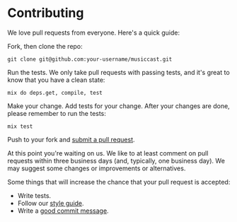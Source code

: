 # Contributing

We love pull requests from everyone. Here's a quick guide:

Fork, then clone the repo:

    git clone git@github.com:your-username/musiccast.git

Run the tests. We only take pull requests with passing tests, and it's great to know that you have a clean state:

    mix do deps.get, compile, test

Make your change. Add tests for your change. After your changes are done, please remember to run the tests:

    mix test

Push to your fork and [submit a pull request][pr].

[pr]: https://github.com/almightycouch/musiccast/compare/

At this point you're waiting on us. We like to at least comment on pull requests
within three business days (and, typically, one business day). We may suggest
some changes or improvements or alternatives.

Some things that will increase the chance that your pull request is accepted:

* Write tests.
* Follow our [style guide][style].
* Write a [good commit message][commit].

[style]: http://elixir.community/styleguide
[commit]: https://github.com/erlang/otp/wiki/Writing-good-commit-messages
